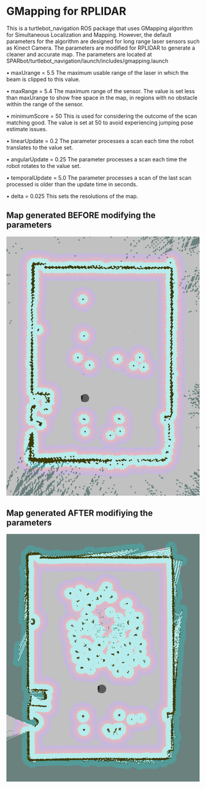 # GMapping for RPLIDAR
This is a turtlebot_navigation ROS package that uses GMapping algorithm for Simultaneous Localization and Mapping. However, the default 
parameters for the algorithm are designed for long range laser sensors such as Kinect Camera. The parameters are modified for RPLIDAR to 
generate a cleaner and accurate map. The parameters are located at
SPARbot/turtlebot_navigation/launch/includes/gmapping.launch

•	maxUrange = 5.5
The maximum usable range of the laser in which the beam is clipped to this value.

•	maxRange = 5.4 
The maximum range of the sensor. The value is set less than maxUrange to show free space in the map, in regions with no obstacle within the range of the sensor.

•	minimumScore = 50
This is used for considering the outcome of the scan matching good. The value is set at 50 to avoid experiencing jumping pose estimate issues.

•	linearUpdate = 0.2
The parameter processes a scan each time the robot translates to the value set.

•	angularUpdate = 0.25
The parameter processes a scan each time the robot rotates to the value set.

•	temporalUpdate = 5.0
The parameter processes a scan of the last scan processed is older than the update time in seconds.

•	delta = 0.025
This sets the resolutions of the map.


## Map generated BEFORE modifying the parameters
![alt tag](https://github.com/SPARbot/turtlebot_navigation/blob/master/before_mod.png)

## Map generated AFTER modifiying the parameters
![alt tag](https://github.com/SPARbot/turtlebot_navigation/blob/master/after_mod.png)



